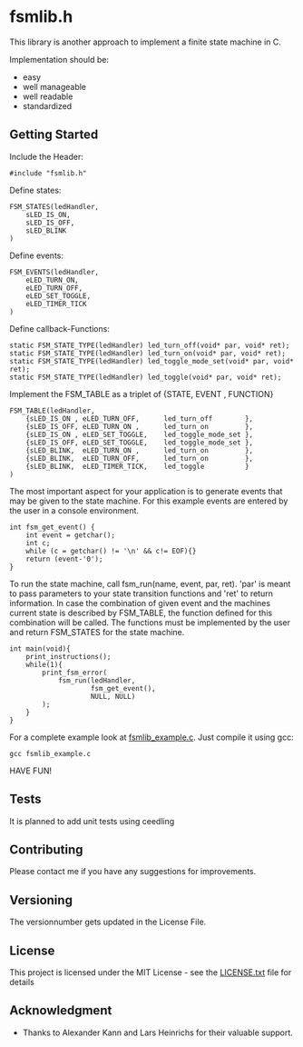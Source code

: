 # fsmlib.h

This library is another approach to implement a finite state machine in C. 

Implementation should be:

 * easy
 * well manageable
 * well readable
 * standardized

## Getting Started

Include the Header:
```
#include "fsmlib.h"
```

Define states:
```
FSM_STATES(ledHandler,
    sLED_IS_ON,
    sLED_IS_OFF,
    sLED_BLINK
)
```

Define events:
```
FSM_EVENTS(ledHandler,
    eLED_TURN_ON,
    eLED_TURN_OFF,
    eLED_SET_TOGGLE,
    eLED_TIMER_TICK
)
```

Define callback-Functions:
```
static FSM_STATE_TYPE(ledHandler) led_turn_off(void* par, void* ret);
static FSM_STATE_TYPE(ledHandler) led_turn_on(void* par, void* ret);
static FSM_STATE_TYPE(ledHandler) led_toggle_mode_set(void* par, void* ret);
static FSM_STATE_TYPE(ledHandler) led_toggle(void* par, void* ret);
```

Implement the FSM_TABLE as a triplet of {STATE, EVENT , FUNCTION}
```
FSM_TABLE(ledHandler,
    {sLED_IS_ON , eLED_TURN_OFF,      led_turn_off        },
    {sLED_IS_OFF, eLED_TURN_ON ,      led_turn_on         },
    {sLED_IS_ON , eLED_SET_TOGGLE,    led_toggle_mode_set },
    {sLED_IS_OFF, eLED_SET_TOGGLE,    led_toggle_mode_set },
    {sLED_BLINK,  eLED_TURN_ON ,      led_turn_on         },
    {sLED_BLINK,  eLED_TURN_OFF,      led_turn_on         },
    {sLED_BLINK,  eLED_TIMER_TICK,    led_toggle          }
)
```

The most important aspect for your application is to generate events that may be given to the state machine. For this example events are entered by the user in a console environment.
```
int fsm_get_event() {
    int event = getchar();    
    int c;
    while (c = getchar() != '\n' && c!= EOF){}    
    return (event-'0');
}
```

To run the state machine, call fsm_run(name, event, par, ret). 'par' is meant to pass parameters to your state transition functions and 'ret' to return information. In case the combination of given event and the machines current state is described by FSM_TABLE, the function defined for this combination will be called. The functions must be implemented by the user and return FSM_STATES for the state machine.

```
int main(void){
    print_instructions();
    while(1){
        print_fsm_error(  
            fsm_run(ledHandler, 
                    fsm_get_event(), 
                    NULL, NULL)
        );
    }
}
```

For a complete example look at [fsmlib_example.c](fsmlib_example.c). Just compile it using gcc:

```
gcc fsmlib_example.c
```

HAVE FUN!

## Tests

It is planned to add unit tests using ceedling 

## Contributing

Please contact me if you have any suggestions for improvements.

## Versioning

The versionnumber gets updated in the License File.

## License

This project is licensed under the MIT License - see the [LICENSE.txt](LICENSE.txt) file for details

## Acknowledgment

* Thanks to Alexander Kann and Lars Heinrichs for their valuable support. 

